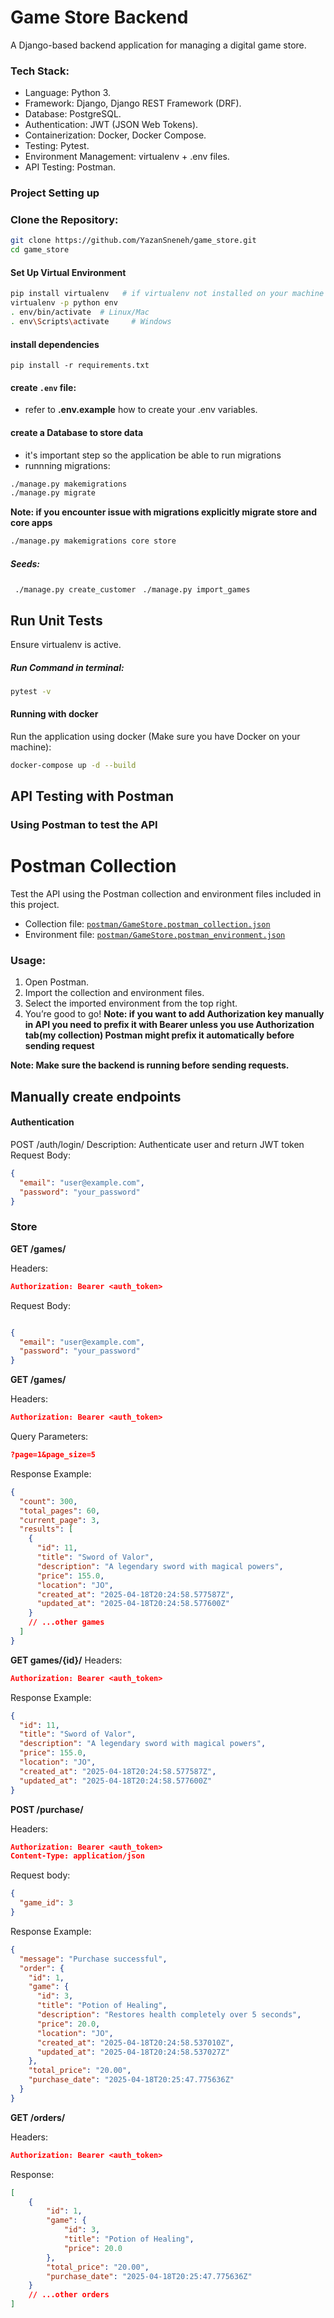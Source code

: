 # Game Store Backend
A Django-based backend application for managing a digital game store.

### Tech Stack:
- Language: Python 3.
- Framework: Django, Django REST Framework (DRF).
- Database: PostgreSQL.
- Authentication: JWT (JSON Web Tokens).
- Containerization: Docker, Docker Compose.
- Testing: Pytest.
- Environment Management: virtualenv + .env files.
- API Testing: Postman.

### Project Setting up
### Clone the Repository:

```bash
git clone https://github.com/YazanSneneh/game_store.git
cd game_store
```

#### Set Up Virtual Environment
```bash
pip install virtualenv   # if virtualenv not installed on your machine
virtualenv -p python env
. env/bin/activate  # Linux/Mac
. env\Scripts\activate     # Windows
```

#### install dependencies
`pip install -r requirements.txt`

#### create `.env` file:
- refer to **.env.example** how to create your .env variables.

#### create a Database to store data
- it's important step so the application be able to run migrations
- runnning migrations:

```bash
./manage.py makemigrations
./manage.py migrate
```

**Note: if you encounter issue with migrations explicitly migrate store and core apps**

```bash
./manage.py makemigrations core store
```

##### Seeds:
` ./manage.py create_customer`
` ./manage.py import_games`

## Run Unit Tests
Ensure virtualenv is active.

##### Run Command in terminal:
``` bash
pytest -v
```

#### Running with docker
Run the application using docker (Make sure you have Docker on your machine):

```bash
docker-compose up -d --build
```

## API Testing with Postman
### Using Postman to test the API
# Postman Collection

Test the API using the Postman collection and environment files included in this project.
- Collection file: [`postman/GameStore.postman_collection.json`](postman/GameStore.postman_collection.json)
- Environment file: [`postman/GameStore.postman_environment.json`](postman/GameStore.postman_environment.json)

### Usage:
1. Open Postman.
2. Import the collection and environment files.
3. Select the imported environment from the top right.
4. You’re good to go!
**Note: if you want to add Authorization key manually in API you need to prefix it with Bearer unless you use Authorization tab(my collection) Postman might prefix it automatically before sending request**

**Note: Make sure the backend is running before sending requests.**

## Manually create endpoints
#### Authentication
POST /auth/login/
Description: Authenticate user and return JWT token
Request Body:
``` json
{
  "email": "user@example.com",
  "password": "your_password"
}
```

### Store
**GET /games/**

Headers:
```json
Authorization: Bearer <auth_token>
```
Request Body:
``` json

{
  "email": "user@example.com",
  "password": "your_password"
}
```

**GET /games/**

Headers:
```json
Authorization: Bearer <auth_token>
```
Query Parameters:
``` json
?page=1&page_size=5
```

Response Example:
```json
{
  "count": 300,
  "total_pages": 60,
  "current_page": 3,
  "results": [
    {
      "id": 11,
      "title": "Sword of Valor",
      "description": "A legendary sword with magical powers",
      "price": 155.0,
      "location": "JO",
      "created_at": "2025-04-18T20:24:58.577587Z",
      "updated_at": "2025-04-18T20:24:58.577600Z"
    }
    // ...other games
  ]
}

```

**GET games/{id}/**
Headers:
```json
Authorization: Bearer <auth_token>
```
Response Example:

```json
{
  "id": 11,
  "title": "Sword of Valor",
  "description": "A legendary sword with magical powers",
  "price": 155.0,
  "location": "JO",
  "created_at": "2025-04-18T20:24:58.577587Z",
  "updated_at": "2025-04-18T20:24:58.577600Z"
}
```
**POST /purchase/**

Headers:
```json
Authorization: Bearer <auth_token>
Content-Type: application/json
```

Request body:
```json
{
  "game_id": 3
}
```

Response Example:
```json
{
  "message": "Purchase successful",
  "order": {
    "id": 1,
    "game": {
      "id": 3,
      "title": "Potion of Healing",
      "description": "Restores health completely over 5 seconds",
      "price": 20.0,
      "location": "JO",
      "created_at": "2025-04-18T20:24:58.537010Z",
      "updated_at": "2025-04-18T20:24:58.537027Z"
    },
    "total_price": "20.00",
    "purchase_date": "2025-04-18T20:25:47.775636Z"
  }
}

```

**GET /orders/**

Headers:
```json
Authorization: Bearer <auth_token>
```
Response:
``` json
[
    {
        "id": 1,
        "game": {
            "id": 3,
            "title": "Potion of Healing",
            "price": 20.0
        },
        "total_price": "20.00",
        "purchase_date": "2025-04-18T20:25:47.775636Z"
    }
    // ...other orders
]
```

